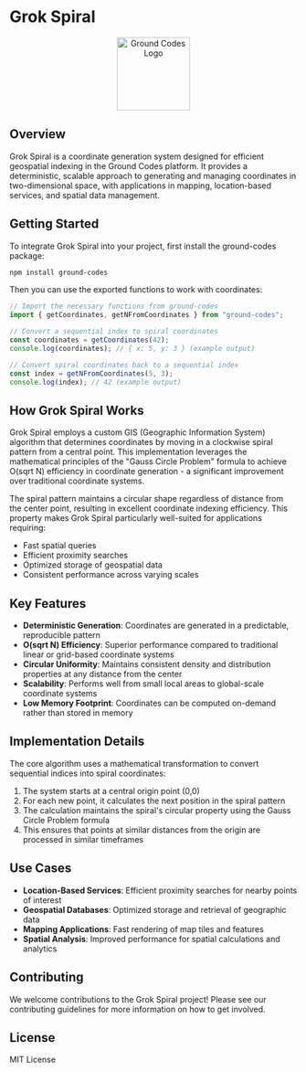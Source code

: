 # Grok Spiral

<p align="center">
  <img src="https://i.imgur.com/eQ9JpzY.png" width="128" alt="Ground Codes Logo">
</p>

## Overview

Grok Spiral is a coordinate generation system designed for efficient geospatial indexing in the Ground Codes platform. It provides a deterministic, scalable approach to generating and managing coordinates in two-dimensional space, with applications in mapping, location-based services, and spatial data management.

## Getting Started

To integrate Grok Spiral into your project, first install the ground-codes package:

```bash
npm install ground-codes
```

Then you can use the exported functions to work with coordinates:

```javascript
// Import the necessary functions from ground-codes
import { getCoordinates, getNFromCoordinates } from "ground-codes";

// Convert a sequential index to spiral coordinates
const coordinates = getCoordinates(42);
console.log(coordinates); // { x: 5, y: 3 } (example output)

// Convert spiral coordinates back to a sequential index
const index = getNFromCoordinates(5, 3);
console.log(index); // 42 (example output)
```

## How Grok Spiral Works

Grok Spiral employs a custom GIS (Geographic Information System) algorithm that determines coordinates by moving in a clockwise spiral pattern from a central point. This implementation leverages the mathematical principles of the "Gauss Circle Problem" formula to achieve O(sqrt N) efficiency in coordinate generation - a significant improvement over traditional coordinate systems.

The spiral pattern maintains a circular shape regardless of distance from the center point, resulting in excellent coordinate indexing efficiency. This property makes Grok Spiral particularly well-suited for applications requiring:

- Fast spatial queries
- Efficient proximity searches
- Optimized storage of geospatial data
- Consistent performance across varying scales

## Key Features

- **Deterministic Generation**: Coordinates are generated in a predictable, reproducible pattern
- **O(sqrt N) Efficiency**: Superior performance compared to traditional linear or grid-based coordinate systems
- **Circular Uniformity**: Maintains consistent density and distribution properties at any distance from the center
- **Scalability**: Performs well from small local areas to global-scale coordinate systems
- **Low Memory Footprint**: Coordinates can be computed on-demand rather than stored in memory

## Implementation Details

The core algorithm uses a mathematical transformation to convert sequential indices into spiral coordinates:

1. The system starts at a central origin point (0,0)
2. For each new point, it calculates the next position in the spiral pattern
3. The calculation maintains the spiral's circular property using the Gauss Circle Problem formula
4. This ensures that points at similar distances from the origin are processed in similar timeframes

## Use Cases

- **Location-Based Services**: Efficient proximity searches for nearby points of interest
- **Geospatial Databases**: Optimized storage and retrieval of geographic data
- **Mapping Applications**: Fast rendering of map tiles and features
- **Spatial Analysis**: Improved performance for spatial calculations and analytics

## Contributing

We welcome contributions to the Grok Spiral project! Please see our contributing guidelines for more information on how to get involved.

## License

MIT License
